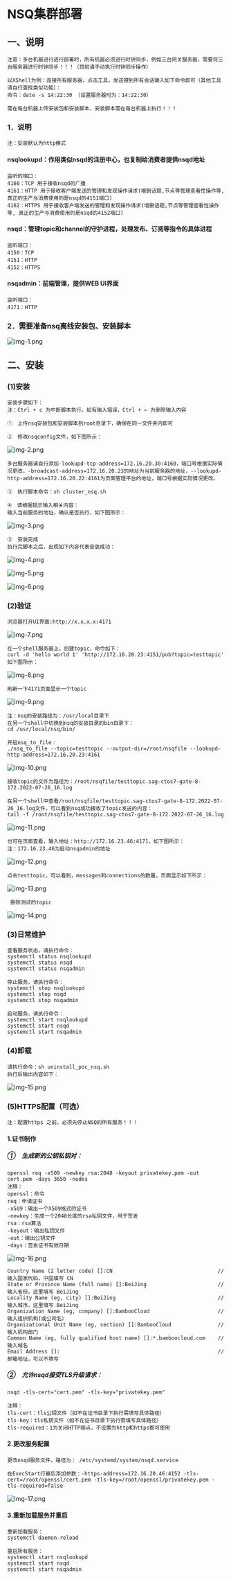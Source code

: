 # NSQ集群部署

## 一、说明

    注意：多台机器进行进行部署时，所有机器必须进行时钟同步，例如三台网关服务器，需要将三台服务器进行时钟同步！！！（目前请手动执行时钟同步操作）

    以XShell为例：连接所有服务器，点击工具，发送键到所有会话输入如下命令即可（其他工具请自行查找类似功能）：
    命令：date -s 14:22:30 （设置服务器时为：14:22:30）

    需在每台机器上传安装包和安装脚本，安装脚本需在每台机器上执行！！！

### 1．说明

    注：安装默认为http模式

#### nsqlookupd：作用类似nsqd的注册中心，也复制给消费者提供nsqd地址

    监听的端口：
    4160：TCP 用于接收nsqd的广播
    4161：HTTP 用于接收客户端发送的管理和发现操作请求(增删话题,节点等管理查看性操作等, 真正的生产与消费使用的是nsqd的4151端口)
    4162：HTTPS 用于接收客户端发送的管理和发现操作请求(增删话题,节点等管理查看性操作等, 真正的生产与消费使用的是nsqd的4152端口)

#### nsqd：管理topic和channel的守护进程，处理发布、订阅等指令的具体进程

    监听端口：
    4150：TCP
    4151：HTTP
    4152：HTTPS

#### nsqadmin：前端管理，提供WEB UI界面

    监听端口：
    4171：HTTP

### 2．需要准备nsq离线安装包、安装脚本

![img-1.png](./image/img-1.png)

## 二、安装

### (1)安装

    安装步骤如下：
    注：Ctrl + c 为中断脚本执行，如有输入错误，Ctrl + ← 为删除输入内容

    ①　上传nsq安装包和安装脚本到root目录下，确保在同一文件夹内即可

    ②　修改nsqconfig文件，如下图所示：

![img-2.png](./image/img-2.png)

    多台服务器请自行添加-lookupd-tcp-address=172.16.20.30:4160，端口号根据实际情况更改，-broadcast-address=172.16.20.23的地址为当前服务器的地址，--lookupd-http-address=172.16.20.22:4161为页面管理平台的地址，端口号根据实际情况更改。

    ③　执行脚本命令：sh cluster_nsq.sh

    ④　请根据提示输入相关内容：
    输入当前服务的地址，确认是否执行，如下图所示：

![img-3.png](./image/img-3.png)

    ⑤　安装完成
    执行完脚本之后，出现如下内容代表安装成功：

![img-4.png](./image/img-4.png)

![img-5.png](./image/img-5.png)

![img-6.png](./image/img-6.png)

### (2)验证

    浏览器打开UI界面:http://x.x.x.x:4171

![img-7.png](./image/img-7.png)

    在一个shell服务器上，创建topic，命令如下：
    curl -d 'hello world 1' 'http://172.16.20.23:4151/pub?topic=testtopic'
    如下图所示：

![img-8.png](./image/img-8.png)

    刷新一下4171页面显示一个topic

![img-9.png](./image/img-9.png)

    注：nsq的安装路径为：/usr/local目录下
    在另一个shell中切换到nsq的安装目录的bin目录下：
    cd /usr/local/nsq/bin/

    开启nsq_to_file：
    ./nsq_to_file --topic=testtopic --output-dir=/root/nsqfile --lookupd-http-address=172.16.20.23:4161

![img-10.png](./image/img-10.png)

    接收topic的文件为路径为：/root/nsqfile/testtopic.sag-ctos7-gate-8-172.2022-07-26_16.log

    在另一个shell中查看/root/nsqfile/testtopic.sag-ctos7-gate-8-172.2022-07-26_16.log文件，可以看到nsq成功接收了topic发送的内容：
    tail -f /root/nsqfile/testtopic.sag-ctos7-gate-8-172.2022-07-26_16.log

![img-11.png](./image/img-11.png)

    也可在页面查看，输入地址：http://172.16.23.46:4171，如下图所示：
    注：172.16.23.46为启动nsqadmin的地址

![img-12.png](./image/img-12.png)

    点击testtopic，可以看到，messages和connections的数量，页面显示如下所示：

![img-13.png](./image/img-13.png)

     删除测试的topic

![img-14.png](./image/img-14.png)

### (3)日常维护

    查看服务状态，请执行命令：
    systemctl status nsqlookupd
    systemctl status nsqd
    systemctl status nsqadmin

    停止服务，请执行命令：
    systemctl stop nsqlookupd
    systemctl stop nsqd
    systemctl stop nsqadmin

    启动服务，请执行命令：
    systemctl start nsqlookupd
    systemctl start nsqd
    systemctl start nsqadmin

### (4)卸载

    请执行命令：sh uninstall_poc_nsq.sh
    执行后输出内容如下：

![img-15.png](./image/img-15.png)

### (5)HTTPS配置（可选）

    注：配置https 之前，必须先停止NSQ的所有服务！！！

#### 1.证书制作

##### ①　生成新的公钥私钥对：

    openssl req -x509 -newkey rsa:2048 -keyout privatekey.pem -out cert.pem -days 3650 -nodes
    注释：
    openssl：命令
    req：申请证书
    -x509：输出一个X509格式的证书
    -newkey：生成一个2048长度的rsa私钥文件，用于签发
    rsa：rsa算法
    -keyout：输出私钥文件
    -out：输出公钥文件
    -days：签发证书有效日期

![img-16.png](./image/img-16.png)

    Country Name (2 letter code) []:CN                                  // 输入国家代码，中国填写 CN
    State or Province Name (full name) []:BeiJing                       // 输入省份，这里填写 BeiJing
    Locality Name (eg, city) []:BeiJing                                 // 输入城市，这里填写 BeiJing
    Organization Name (eg, company) []:BambooCloud                      // 输入组织机构(或公司名）
    Organizational Unit Name (eg, section) []:BambooCloud               // 输入机构部门
    Common Name (eg, fully qualified host name) []:*.bamboocloud.com    // 输入域名  
    Email Address []:                                                   // 邮箱地址，可以不填写

##### ②　允许nsqd接受TLS升级请求：

    nsqd -tls-cert="cert.pem" -tls-key="privatekey.pem"

    注释：
    tls-cert：tls公钥文件（如不在证书目录下执行需填写具体路径）
    tls-key：tls私钥文件（如不在证书目录下执行需填写具体路径）
    tls-required：1为关闭HTTP端点，不设置为http和https都可使用

#### 2.更改服务配置

    更改nsqd服务文件，路径为： /etc/systemd/system/nsqd.service

    在ExecStart行最后添加参数：-https-address=172.16.20.46:4152 -tls-cert=/root/openssl/cert.pem -tls-key=/root/openssl/privatekey.pem -tls-required=false

![img-17.png](./image/img-17.png)

#### 3.重新加载服务并重启

    重新加载服务：
    systemctl daemon-reload

    重启所有服务：
    systemctl start nsqlookupd
    systemctl start nsqd
    systemctl start nsqadmin


